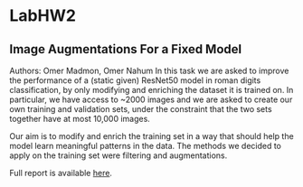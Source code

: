 # LabHW2
## Image Augmentations For a Fixed Model
Authors: Omer Madmon, Omer Nahum
In this task we are asked to improve the performance of a (static given) ResNet50 model in roman digits classification, by only modifying and enriching the dataset it is trained on. In particular, we have access to ~2000 images and we are asked to create our own training and validation sets, under the constraint that the two sets together have at most 10,000 images.

Our aim is to modify and enrich the training set in a way that should help the model learn meaningful patterns in the data. The methods we decided to apply on the training set were filtering and augmentations.

Full report is available [here](https://github.com/omer6nahum/LabHW2/blob/main/Report.pdf).
